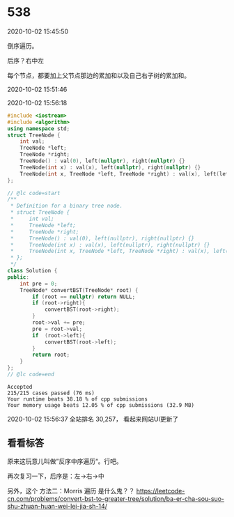 # 538

2020-10-02 15:45:50

倒序遍历。

后序？右中左

每个节点，都要加上父节点那边的累加和以及自己右子树的累加和。

2020-10-02 15:51:46

2020-10-02 15:56:18

```cpp
#include <iostream>
#include <algorithm>
using namespace std;
struct TreeNode {
    int val;
    TreeNode *left;
    TreeNode *right;
    TreeNode() : val(0), left(nullptr), right(nullptr) {}
    TreeNode(int x) : val(x), left(nullptr), right(nullptr) {}
    TreeNode(int x, TreeNode *left, TreeNode *right) : val(x), left(left), right(right) {}
};

// @lc code=start
/**
 * Definition for a binary tree node.
 * struct TreeNode {
 *     int val;
 *     TreeNode *left;
 *     TreeNode *right;
 *     TreeNode() : val(0), left(nullptr), right(nullptr) {}
 *     TreeNode(int x) : val(x), left(nullptr), right(nullptr) {}
 *     TreeNode(int x, TreeNode *left, TreeNode *right) : val(x), left(left), right(right) {}
 * };
 */
class Solution {
public:
    int pre = 0;
    TreeNode* convertBST(TreeNode* root) {
        if (root == nullptr) return NULL;
        if (root->right){
            convertBST(root->right);
        }
        root->val += pre;
        pre = root->val;
        if  (root->left){
            convertBST(root->left);
        }
        return root;
    }
};
// @lc code=end

```


```
Accepted
215/215 cases passed (76 ms)
Your runtime beats 38.18 % of cpp submissions
Your memory usage beats 12.05 % of cpp submissions (32.9 MB)
```

2020-10-02 15:56:37 全站排名 30,257， 看起来网站UI更新了


## 看看标答

原来这玩意儿叫做”反序中序遍历“。行吧。

再次复习一下，后序是：左->右->中

另外，这个 方法二：Morris 遍历 是什么鬼？？
https://leetcode-cn.com/problems/convert-bst-to-greater-tree/solution/ba-er-cha-sou-suo-shu-zhuan-huan-wei-lei-jia-sh-14/